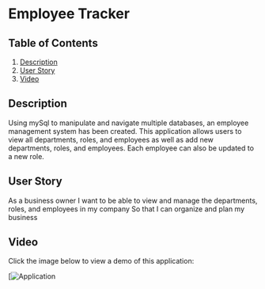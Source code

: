 # Employee Tracker
## Table of Contents
1. [Description](#description)
2. [User Story](#userstory)
3. [Video](#video)    


## Description
Using mySql to manipulate and navigate multiple databases, an employee management system has been created. This application allows users to view all departments, roles, and employees as well as add new departments, roles, and employees. Each employee can also be updated to a new role. 

## User Story
As a business owner
I want to be able to view and manage the departments, roles, and employees in my company
So that I can organize and plan my business

## Video
Click the image below to view a demo of this application:

[![Application](https://www.youtube.com/watch?v=bxz8P6Bu0uQ&feature=youtu.be)


